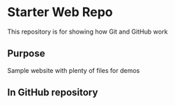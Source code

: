# Starter Web Repo

This repository is for showing how Git and GitHub work

## Purpose

Sample website with plenty of files for demos

## In GitHub repository
